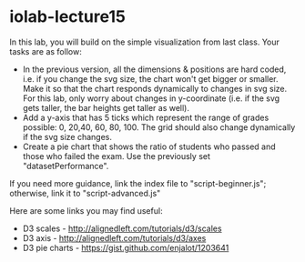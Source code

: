 iolab-lecture15
==============

In this lab, you will build on the simple visualization from last class. Your tasks are as follow: 
* In the previous version, all the dimensions & positions are hard coded, i.e. if you change the svg size, the chart won't get bigger or smaller. Make it so that the chart responds dynamically to changes in svg size. For this lab, only worry about changes in y-coordinate (i.e. if the svg gets taller, the bar heights get taller as well). 
* Add a y-axis that has 5 ticks which represent the range of grades possible: 0, 20,40, 60, 80, 100. The grid should also change dynamically if the svg size changes.
* Create a pie chart that shows the ratio of students who passed and those who failed the exam. Use the previously set "datasetPerformance".

If you need more guidance, link the index file to "script-beginner.js"; otherwise, link it to "script-advanced.js"

Here are some links you may find useful:
* D3 scales - http://alignedleft.com/tutorials/d3/scales
* D3 axis - http://alignedleft.com/tutorials/d3/axes
* D3 pie charts - https://gist.github.com/enjalot/1203641
